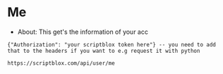 # Me
- About: This get's the information of your acc

```
{"Authorization": "your scriptblox token here"} -- you need to add that to the headers if you want to e.g request it with python

https://scriptblox.com/api/user/me
```